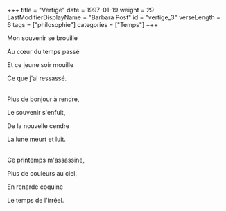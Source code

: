 +++
title = "Vertige"
date = 1997-01-19
weight = 29
LastModifierDisplayName = "Barbara Post"
id = "vertige_3"
verseLength = 6
tags = ["philosophie"]
categories = ["Temps"]
+++

Mon souvenir se brouille

Au cœur du temps passé

Et ce jeune soir mouille

Ce que j'ai ressassé.

 \
Plus de bonjour à rendre,

Le souvenir s'enfuit,

De la nouvelle cendre

La lune meurt et luit.

 \
Ce printemps m'assassine,

Plus de couleurs au ciel,

En renarde coquine

Le temps de l'irréel.
